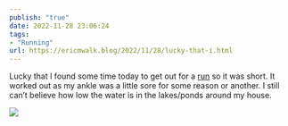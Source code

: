 ```yaml
---
publish: "true"
date: 2022-11-28 23:06:24
tags:
- "Running"
url: https://ericmwalk.blog/2022/11/28/lucky-that-i.html
---
```

Lucky that I found some time today to get out for a [run](http://www.strava.com/activities/8181659918) so it was short. It worked out as my ankle was a little sore for some reason or another. I still can’t believe how low the water is in the lakes/ponds around my house.


![](https://ericmwalk.blog/uploads/2022/34211d84cc.jpg)